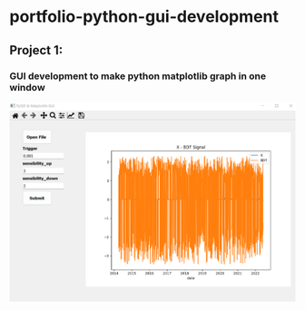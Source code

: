﻿# portfolio-python-gui-development
  ## Project 1:
  ### GUI development to make python matplotlib graph in one window
  ![alt text](https://github.com/Muhammad-Junaid-Jabbar/python_gui_pyqt5_project_1/blob/main/sample.png)
